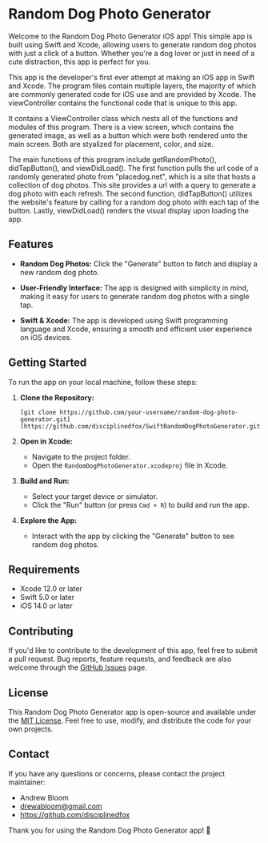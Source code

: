 # Random Dog Photo Generator

Welcome to the Random Dog Photo Generator iOS app! This simple app is built using Swift and Xcode, allowing users to generate random dog photos with just a click of a button. Whether you're a dog lover or just in need of a cute distraction, this app is perfect for you.

This app is the developer's first ever attempt at making an iOS app in Swift and Xcode. The program files contain multiple layers, the majority of which are commonly generated code for iOS use and are provided by Xcode. The viewController contains the functional code that is unique to this app. 

It contains a ViewController class which nests all of the functions and modules of this program. There is a view screen, which contains the generated image, as well as a button which were both rendered unto the main screen. Both are styalized for placement, color, and size. 

The main functions of this program include getRandomPhoto(), didTapButton(), and viewDidLoad(). The first function pulls the url code of a randomly generated photo from "placedog.net", which is a site that hosts a collection of dog photos. This site provides a url with a query to generate a dog photo with each refresh. The second function, didTapButton() utilizes the website's feature by calling for a random dog photo with each tap of the button. Lastly, viewDidLoad() renders the visual display upon loading the app.

## Features

- **Random Dog Photos:** Click the "Generate" button to fetch and display a new random dog photo.

- **User-Friendly Interface:** The app is designed with simplicity in mind, making it easy for users to generate random dog photos with a single tap.

- **Swift & Xcode:** The app is developed using Swift programming language and Xcode, ensuring a smooth and efficient user experience on iOS devices.

## Getting Started

To run the app on your local machine, follow these steps:

1. **Clone the Repository:**
   ```
   [git clone https://github.com/your-username/random-dog-photo-generator.git](https://github.com/disciplinedfox/SwiftRandomDogPhotoGenerator.git)
   ```

2. **Open in Xcode:**
   - Navigate to the project folder.
   - Open the `RandomDogPhotoGenerator.xcodeproj` file in Xcode.

3. **Build and Run:**
   - Select your target device or simulator.
   - Click the "Run" button (or press `Cmd + R`) to build and run the app.

4. **Explore the App:**
   - Interact with the app by clicking the "Generate" button to see random dog photos.

## Requirements

- Xcode 12.0 or later
- Swift 5.0 or later
- iOS 14.0 or later

## Contributing

If you'd like to contribute to the development of this app, feel free to submit a pull request. Bug reports, feature requests, and feedback are also welcome through the [GitHub Issues](https://github.com/your-username/random-dog-photo-generator/issues) page.

## License

This Random Dog Photo Generator app is open-source and available under the [MIT License](LICENSE). Feel free to use, modify, and distribute the code for your own projects.

## Contact

If you have any questions or concerns, please contact the project maintainer:

- Andrew Bloom
- drewabloom@gmail.com
- https://github.com/disciplinedfox

Thank you for using the Random Dog Photo Generator app! 🐾
